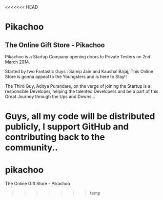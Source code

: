 <<<<<<< HEAD
<h1>Pikachoo</h1>

<h2>The Online Gift Store - Pikachoo</h2>

Pikachoo is a Startup Company opening doors to Private Testers on 2nd March 2014. 

Started by two Fantastic Guys : Samip Jain and Kaushal Bajaj,
This Online Store is gonna appeal to the Youngsters and is here to Stay!!

The Third Guy, Aditya Purandare, on the verge of joining the Startup is a responsible Developer, 
helping the talented Developers and be a part of this Great Journey through the Ups and Downs...

Guys, all my code will be distributed publicly, I support GitHub and contributing back to the community..
=======
pikachoo
========

The Online Gift Store - Pikachoo
>>>>>>> temp
